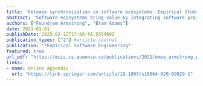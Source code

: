 ```yaml
---
title: 'Release synchronization in software ecosystems: Empirical Study on OpenStack'
abstract: "Software ecosystems bring value by integrating software projects related to a given domain, such as Linux distributions integrating upstream open-source projects or the Android ecosystem for mobile Apps. Since each project within an ecosystem may potentially have its release cycle and roadmap, this creates an enormous burden for users who must expend the effort to identify and install compatible project releases from the ecosystem manually. Thus, many ecosystems, such as the Linux distributions, take it upon them to release a polished, well-integrated product to the end-user. However, the body of knowledge lacks empirical evidence about the coordination and synchronization efforts needed at the ecosystem level to ensure such federated releases. This paper empirically studies the strategies used to synchronize releases of ecosystem projects in the context of the OpenStack ecosystem, in which a central release team manages the six-month release cycle of the overall OpenStack ecosystem product. We use qualitative analysis on the release team’s IRC-meeting logs that comprise two OpenStack releases (one-year long). Thus, we identified, cataloged, and documented ten major release synchronization activities, which we further validated through interviews with eight active OpenStack senior practitioners (members of either the release team or project teams). Our results suggest that even though an ecosystem’s power lies in the interaction of inter-dependent projects, release synchronization remains a challenge for both the release team and the project teams. Moreover, we found evidence (and reasons) of multiple release strategies co-existing within a complex ecosystem."
authors: ["Foundjem Armstrong", "Bram Adams"]
date: 2021-01-01
publishDate: 2025-02-12T17:08:56.555469Z
publication_types: ["2"] #article-journal
publication: '*Empirical Software Engineering*'
featured: true
url_pdf: "https://mcis.cs.queensu.ca/publications/2021/emse_armstrong.pdf"
links: 
- name: Online Appendix
  url: "https://link.springer.com/article/10.1007/s10664-020-09929-1"
---
```

